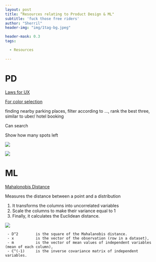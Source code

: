 ```yaml
---
layout: post
title: “Resources relating to Product Design & ML"
subtitle: 'fuck those free riders'
author: "Sherril"
header-img: "img/1tag-bg.jpeg"

header-mask: 0.3
tags:

  - Resources
  
---
```

# PD

[Laws for UX](https://lawsofux.com/)


[For color selection](https://coolors.co/app)

finding nearby parking places, filter according to ..., rank the best three,  similar to uber/ hotel booking

Can search

Show how many spots left

![](https://media.nngroup.com/media/editor/2017/12/14/screen-shot-2017-12-14-at-55628-pm.png)

![](https://media.nngroup.com/media/editor/2017/12/14/screen-shot-2017-12-14-at-55525-pm.png!)

[](https://mapchart.net/)


# ML
[Mahalonobis Distance](https://www.machinelearningplus.com/statistics/mahalanobis-distance/)

Measures the distance between a point and a distribution

1. It transforms the columns into uncorrelated variables
2. Scale the columns to make their variance equal to 1
3. Finally, it calculates the Euclidean distance.

![](https://www.machinelearningplus.com/wp-content/uploads/2019/04/3_Mahalanobis_Distance_Formula-min.png)

```where, 
 - D^2        is the square of the Mahalanobis distance. 
 - x          is the vector of the observation (row in a dataset), 
 - m          is the vector of mean values of independent variables (mean of each column), 
 - C^(-1)     is the inverse covariance matrix of independent variables.
```
